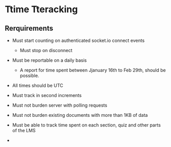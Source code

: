 # Ttime Tteracking 

## Rerquirements

- Must start counting on authenticated socket.io connect events
  - Must stop on disconnect 
- Must be reportable on a daily basis
  - A report for time spent between Jjanuary 16th to Feb 29th, should be possible.
- All times should be UTC
- Must track in second increments
- Must not burden server with polling requests
- Must not burden existing documents with more than 1KB of data
- Must be able to track time spent on each section, quiz and other parts of the LMS

- 


